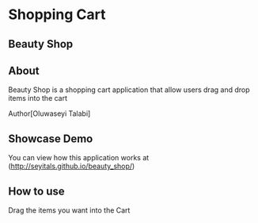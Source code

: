 Shopping Cart
=============

## Beauty Shop

## About
Beauty Shop is a shopping cart application that allow users drag and drop items into the cart

Author[Oluwaseyi Talabi]

## Showcase Demo
You can view how this application works at (http://seyitals.github.io/beauty_shop/)

## How to use
Drag the items you want into the Cart





